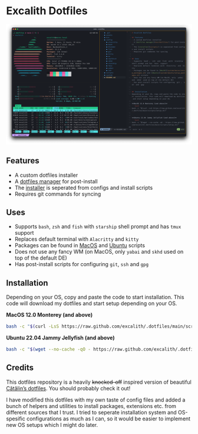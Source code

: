

# Excalith Dotfiles
![Dotfiles Terminal Screenshot](assets/screenshots/dotfiles.png)
## Features
- A custom dotfiles installer
- A [dotfiles manager](bin/dotfiles/) for post-install
- The [installer](scripts/) is seperated from configs and install scripts
- Requires git commands for syncing 


## Uses
- Supports `bash`, `zsh` and `fish` with `starship` shell prompt and has `tmux` support
- Replaces default terminal with `Alacritty` and `kitty`
- Packages can be found in [MacOS](system/macos/setup_packages.sh) and [Ubuntu](system/ubuntu/setup_packages.sh) scripts
- Does not use any fancy WM (on MacOS, only `yabai` and `skhd` used on top of the default DE)
- Has post-install scripts for configuring `git`, `ssh` and `gpg`


## Installation
Depending on your OS, copy and paste the code to start installation. This code will download my dotfiles and start setup depending on your OS.

**MacOS 12.0 Monterey (and above)**
```bash
bash -c "$(curl -LsS https://raw.github.com/excalith/.dotfiles/main/scripts/setup.sh)"
```

**Ubuntu 22.04 Jammy Jellyfish (and above)**
```bash
bash -c "$(wget --no-cache -qO - https://raw.github.com/excalith/.dotfiles/main/scripts/setup.sh)"
```


## Credits
This dotfiles repository is a heavily ~~knocked-off~~ inspired version of beautiful [Cătălin’s dotfiles](https://github.com/alrra/dotfiles). You should probably check it out!

I have modified this dotfiles with my own taste of config files and added a bunch of helpers and utilities to install packages, extensions etc. from different sources that I trust. I tried to seperate installation system and OS-spesific configurations as much as I can, so it would be easier to implement new OS setups which I might do later.
